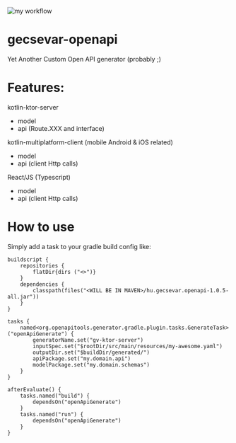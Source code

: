 ![my workflow](https://github.com/GecseA/gecsevar-openapi/actions/workflows/gradle.yml/badge.svg)

# gecsevar-openapi

Yet Another Custom Open API generator (probably ;)

# Features:

kotlin-ktor-server
  - model
  - api (Route.XXX and interface)

kotlin-multiplatform-client (mobile Android & iOS related)
  - model
  - api (client Http calls)
  
React/JS (Typescript)
  - model
  - api (client Http calls)

# How to use

Simply add a task to your gradle build config like:

```
buildscript {
    repositories {
        flatDir{dirs ("<>")}
    }
    dependencies {
        classpath(files("<WILL BE IN MAVEN>/hu.gecsevar.openapi-1.0.5-all.jar"))
    }
}

tasks {
    named<org.openapitools.generator.gradle.plugin.tasks.GenerateTask>("openApiGenerate") {
        generatorName.set("gv-ktor-server")
        inputSpec.set("$rootDir/src/main/resources/my-awesome.yaml")
        outputDir.set("$buildDir/generated/")
        apiPackage.set("my.domain.api")
        modelPackage.set("my.domain.schemas")
    }
}

afterEvaluate() {
    tasks.named("build") {
        dependsOn("openApiGenerate")
    }
    tasks.named("run") {
        dependsOn("openApiGenerate")
    }
}
```
